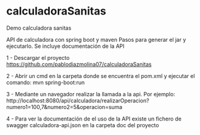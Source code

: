 # calculadoraSanitas
Demo calculadora sanitas

API de calculadora con spring boot y maven Pasos para generar el jar y ejecutarlo. Se incluye documentación de la API 

1 - Descargar el proyecto https://github.com/pablodiazmolina07/calculadoraSanitas

2 - Abrir un cmd en la carpeta donde se encuentra el pom.xml y ejecutar el comando: mvn spring-boot:run

3 - Mediante un navegador realizar la llamada a la api. Por ejemplo: http://localhost:8080/api/calculadora/realizarOperacion?numero1=100,7&numero2=5&operacion=suma

4 - Para ver la documentación de el uso de la API existe un fichero de swagger calculadora-api.json en la carpeta doc del proyecto
